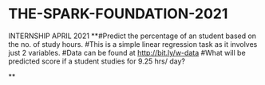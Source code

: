 # THE-SPARK-FOUNDATION-2021
INTERNSHIP APRIL 2021
**#Predict the percentage of an student based on the no. of study hours. 
#This is a simple linear regression task as it involves just 2 variables.
#Data can be found at http://bit.ly/w-data
#What will be predicted score if a student studies for 9.25 hrs/ day?

**
